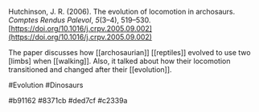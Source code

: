 Hutchinson, J. R. (2006). The evolution of locomotion in archosaurs. _Comptes Rendus Palevol_, _5_(3–4), 519–530. [https://doi.org/10.1016/j.crpv.2005.09.002](https://doi.org/10.1016/j.crpv.2005.09.002)

The paper discusses how [[archosaurian]] [[reptiles]] evolved to use two [limbs] when [[walking]]. Also, it talked about how their locomotion transitioned and changed after their [[evolution]]. 

#Evolution
#Dinosaurs 

#b91162
#8371cb
#ded7cf 
#c2339a